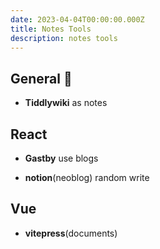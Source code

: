 ```yaml
---
date: 2023-04-04T00:00:00.000Z
title: Notes Tools
description: notes tools
---
```


## General :rocket:

- **Tiddlywiki** as notes

## React

- **Gastby** use blogs

- **notion**(neoblog) random write

## Vue

- **vitepress**(documents)
